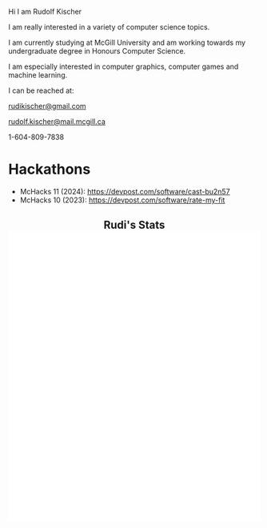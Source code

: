 Hi I am Rudolf Kischer

I am really interested in a variety of computer science topics.

I am currently studying at McGill University and am working towards my undergraduate degree in Honours Computer Science.

I am especially interested in computer graphics, computer games and machine learning.


I can be reached at:

rudikischer@gmail.com

rudolf.kischer@mail.mcgill.ca

1-604-809-7838

# Hackathons

- McHacks 11 (2024): https://devpost.com/software/cast-bu2n57 
- McHacks 10 (2023): https://devpost.com/software/rate-my-fit


<h2 align="center"> Rudi's Stats
     <br><img src="https://github.com/rudolfKischer/rudolfKischer/blob/main/github-metrics.svg"><br> 
</h2>





